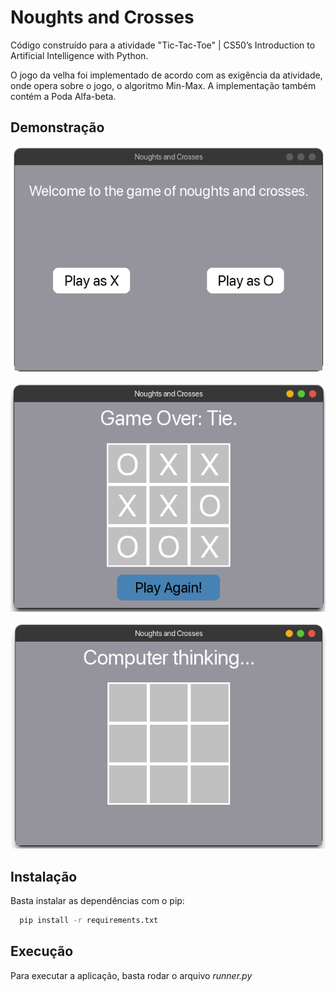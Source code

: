 
# Noughts and Crosses

Código construído para a atividade "Tic-Tac-Toe" | CS50’s Introduction to Artificial Intelligence with Python.

O jogo da velha foi implementado de acordo com as exigência da atividade, onde opera sobre o jogo, o algoritmo Min-Max. A implementação também contém a Poda Alfa-beta.


## Demonstração

![Menu do Jogo](img/menu.png)

![Empate](img/tie.png)

![Computador](img/think.png)



## Instalação

Basta instalar as dependências com o pip:

```bash
  pip install -r requirements.txt  
```

## Execução

Para executar a aplicação, basta rodar o arquivo _runner.py_
